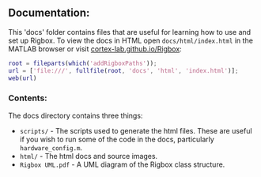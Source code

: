 ## Documentation:
This 'docs' folder contains files that are useful for learning how to use and set up Rigbox. To view the docs in HTML open `docs/html/index.html` in the MATLAB browser or visit [cortex-lab.github.io/Rigbox](https://cortex-lab.github.io/Rigbox/):
```matlab
root = fileparts(which('addRigboxPaths'));
url = ['file:///', fullfile(root, 'docs', 'html', 'index.html')];
web(url)
```

### Contents:
The docs directory contains three things:

- `scripts/` - The scripts used to generate the html files.  These are useful if you wish to run some of the code in the docs, particularly `hardware_config.m`.
- `html/` - The html docs and source images.
- `Rigbox UML.pdf` - A UML diagram of the Rigbox class structure.